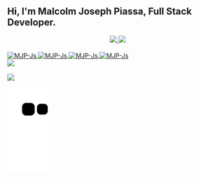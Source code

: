 ## Hi, I'm Malcolm Joseph Piassa, Full Stack Developer.
<div align="center">
  <a href="https://github.com/MalcolmJP">
  <img height="150em" src="https://github-readme-stats.vercel.app/api?username=MalcolmJP&show_icons=true&theme=tokyonight&include_all_commits=true&count_private=true"/>
  <img height="150em" src="https://github-readme-stats.vercel.app/api/top-langs/?username=MalcolmJP&layout=compact&langs_count=7&theme=tokyonight"/>
</div>
  
  
<div style="display: inline_block"><br>
 <img align="center" alt="MJP-Js" height="50" width="60" src="https://cdn.jsdelivr.net/gh/devicons/devicon/icons/html5/html5-original-wordmark.svg" />
 <img align="center" alt="MJP-Js" height="50" width="60" src="https://cdn.jsdelivr.net/gh/devicons/devicon/icons/css3/css3-original-wordmark.svg" />
 <img align="center" alt="MJP-Js" height="50" width="60" src="https://cdn.jsdelivr.net/gh/devicons/devicon/icons/javascript/javascript-original.svg" />
 <img align="center" alt="MJP-Js" height="50" width="60" src="https://cdn.jsdelivr.net/gh/devicons/devicon/icons/python/python-original.svg" />      
</div>
  
  
<div>
  <a href = "mailto:piassamalcolm@gmail.com"><img src="https://img.shields.io/badge/-Gmail-%23333?style=for-the-badge&logo=gmail&logoColor=white" target="_blank"></a>
  
  <a href="https://www.linkedin.com/in/malcolm-piassa-68aa16252/" target="_blank"><img src="https://img.shields.io/badge/LinkedIn-0077B5?style=for-the-badge&logo=linkedin&logoColor=white" target="_blank"></a> 
 
  ![Snake animation](https://github.com/rafaballerini/rafaballerini/blob/output/github-contribution-grid-snake.svg)
 </div>
